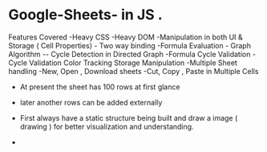 # Google-Sheets- in JS . 

Features Covered 
    -Heavy CSS
    -Heavy DOM
    -Manipulation in both UI & Storage ( Cell Properties)
       - Two way binding
    -Formula Evaluation 
    - Graph Algorithm  -- Cycle Detection in Directed Graph 
        -Formula Cycle Validation 
        -Cycle Validation Color Tracking 
    Storage Manipulation
        -Multiple Sheet handling 
        -New, Open , Download sheets
    -Cut, Copy , Paste in Multiple Cells






- At present  the sheet has 100 rows at first glance 
- later another rows can be added externally 

- First always have a static structure being built and draw a image ( drawing ) for better visualization and understanding. 

- 

